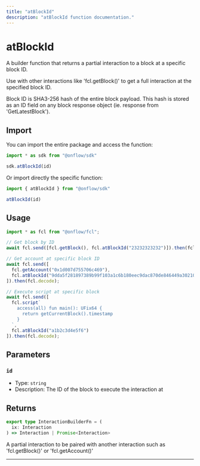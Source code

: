 ```yaml
---
title: "atBlockId"
description: "atBlockId function documentation."
---
```


<!-- THIS DOCUMENT IS AUTO-GENERATED FROM [onflow/sdk/src/build/build-at-block-id.ts](https://github.com/onflow/fcl-js/tree/master/packages/sdk/src/build/build-at-block-id.ts). DO NOT EDIT MANUALLY -->

# atBlockId

A builder function that returns a partial interaction to a block at a specific block ID.

Use with other interactions like 'fcl.getBlock()' to get a full interaction at the specified block ID.

Block ID is SHA3-256 hash of the entire block payload. This hash is stored as an ID field on any block response object (ie. response from 'GetLatestBlock').

## Import

You can import the entire package and access the function:

```typescript
import * as sdk from "@onflow/sdk"

sdk.atBlockId(id)
```

Or import directly the specific function:

```typescript
import { atBlockId } from "@onflow/sdk"

atBlockId(id)
```

## Usage

```typescript
import * as fcl from "@onflow/fcl";

// Get block by ID
await fcl.send([fcl.getBlock(), fcl.atBlockId("23232323232")]).then(fcl.decode);

// Get account at specific block ID
await fcl.send([
  fcl.getAccount("0x1d007d755706c469"),
  fcl.atBlockId("9dda5f281897389b99f103a1c6b180eec9dac870de846449a302103ce38453f3")
]).then(fcl.decode);

// Execute script at specific block
await fcl.send([
  fcl.script`
    access(all) fun main(): UFix64 {
      return getCurrentBlock().timestamp
    }
  `,
  fcl.atBlockId("a1b2c3d4e5f6")
]).then(fcl.decode);
```

## Parameters

### `id` 


- Type: `string`
- Description: The ID of the block to execute the interaction at


## Returns

```typescript
export type InteractionBuilderFn = (
  ix: Interaction
) => Interaction | Promise<Interaction>
```


A partial interaction to be paired with another interaction such as 'fcl.getBlock()' or 'fcl.getAccount()'

---